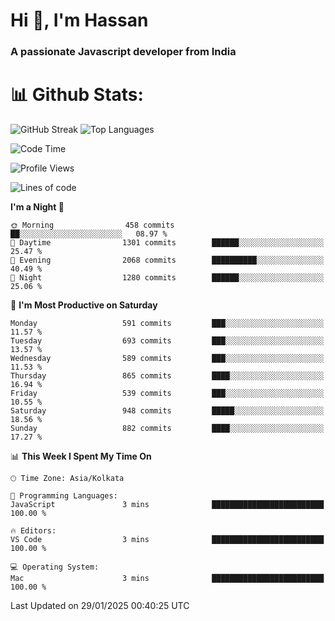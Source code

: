 # Hi 👋, I'm Hassan
### A passionate Javascript developer from India


# 📊 Github Stats:
![GitHub Streak](https://github-readme-streak-stats.herokuapp.com/?user=codeblooded47&theme=dracula&hide_border=false)
![Top Languages](https://github-readme-stats.vercel.app/api/top-langs/?username=codeblooded47&layout=compact&theme=dracula)



<!--START_SECTION:waka-->
![Code Time](http://img.shields.io/badge/Code%20Time-882%20hrs%2038%20mins-blue)

![Profile Views](http://img.shields.io/badge/Profile%20Views-0-blue)

![Lines of code](https://img.shields.io/badge/From%20Hello%20World%20I%27ve%20Written-24.0%20million%20lines%20of%20code-blue)

**I'm a Night 🦉** 

```text
🌞 Morning                458 commits         ██░░░░░░░░░░░░░░░░░░░░░░░   08.97 % 
🌆 Daytime                1301 commits        ██████░░░░░░░░░░░░░░░░░░░   25.47 % 
🌃 Evening                2068 commits        ██████████░░░░░░░░░░░░░░░   40.49 % 
🌙 Night                  1280 commits        ██████░░░░░░░░░░░░░░░░░░░   25.06 % 
```
📅 **I'm Most Productive on Saturday** 

```text
Monday                   591 commits         ███░░░░░░░░░░░░░░░░░░░░░░   11.57 % 
Tuesday                  693 commits         ███░░░░░░░░░░░░░░░░░░░░░░   13.57 % 
Wednesday                589 commits         ███░░░░░░░░░░░░░░░░░░░░░░   11.53 % 
Thursday                 865 commits         ████░░░░░░░░░░░░░░░░░░░░░   16.94 % 
Friday                   539 commits         ███░░░░░░░░░░░░░░░░░░░░░░   10.55 % 
Saturday                 948 commits         █████░░░░░░░░░░░░░░░░░░░░   18.56 % 
Sunday                   882 commits         ████░░░░░░░░░░░░░░░░░░░░░   17.27 % 
```


📊 **This Week I Spent My Time On** 

```text
🕑︎ Time Zone: Asia/Kolkata

💬 Programming Languages: 
JavaScript               3 mins              █████████████████████████   100.00 % 

🔥 Editors: 
VS Code                  3 mins              █████████████████████████   100.00 % 

💻 Operating System: 
Mac                      3 mins              █████████████████████████   100.00 % 
```


 Last Updated on 29/01/2025 00:40:25 UTC
<!--END_SECTION:waka-->

